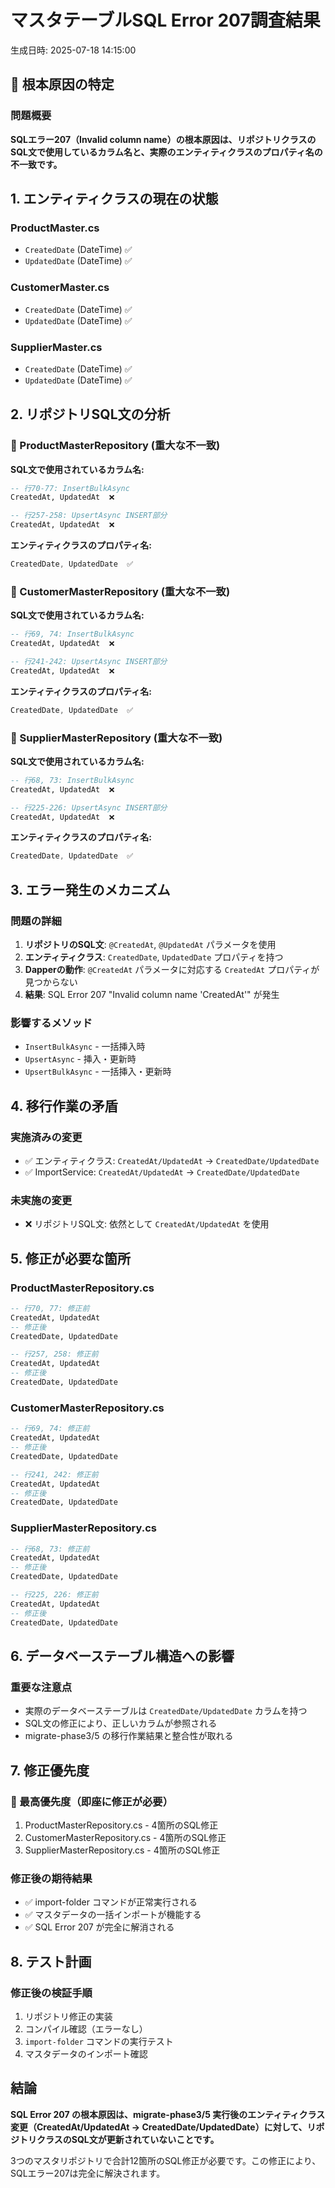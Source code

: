 # マスタテーブルSQL Error 207調査結果

生成日時: 2025-07-18 14:15:00

## 🚨 根本原因の特定

### 問題概要
**SQLエラー207（Invalid column name）の根本原因は、リポジトリクラスのSQL文で使用しているカラム名と、実際のエンティティクラスのプロパティ名の不一致です。**

## 1. エンティティクラスの現在の状態

### ProductMaster.cs
- `CreatedDate` (DateTime) ✅
- `UpdatedDate` (DateTime) ✅

### CustomerMaster.cs  
- `CreatedDate` (DateTime) ✅
- `UpdatedDate` (DateTime) ✅

### SupplierMaster.cs
- `CreatedDate` (DateTime) ✅ 
- `UpdatedDate` (DateTime) ✅

## 2. リポジトリSQL文の分析

### 🚨 ProductMasterRepository (重大な不一致)

**SQL文で使用されているカラム名:**
```sql
-- 行70-77: InsertBulkAsync
CreatedAt, UpdatedAt  ❌

-- 行257-258: UpsertAsync INSERT部分  
CreatedAt, UpdatedAt  ❌
```

**エンティティクラスのプロパティ名:**
```csharp
CreatedDate, UpdatedDate  ✅
```

### 🚨 CustomerMasterRepository (重大な不一致)

**SQL文で使用されているカラム名:**
```sql
-- 行69, 74: InsertBulkAsync
CreatedAt, UpdatedAt  ❌

-- 行241-242: UpsertAsync INSERT部分
CreatedAt, UpdatedAt  ❌
```

**エンティティクラスのプロパティ名:**
```csharp
CreatedDate, UpdatedDate  ✅
```

### 🚨 SupplierMasterRepository (重大な不一致)

**SQL文で使用されているカラム名:**
```sql
-- 行68, 73: InsertBulkAsync  
CreatedAt, UpdatedAt  ❌

-- 行225-226: UpsertAsync INSERT部分
CreatedAt, UpdatedAt  ❌
```

**エンティティクラスのプロパティ名:**
```csharp
CreatedDate, UpdatedDate  ✅
```

## 3. エラー発生のメカニズム

### 問題の詳細
1. **リポジトリのSQL文**: `@CreatedAt`, `@UpdatedAt` パラメータを使用
2. **エンティティクラス**: `CreatedDate`, `UpdatedDate` プロパティを持つ
3. **Dapperの動作**: `@CreatedAt` パラメータに対応する `CreatedAt` プロパティが見つからない
4. **結果**: SQL Error 207 "Invalid column name 'CreatedAt'" が発生

### 影響するメソッド
- `InsertBulkAsync` - 一括挿入時
- `UpsertAsync` - 挿入・更新時
- `UpsertBulkAsync` - 一括挿入・更新時

## 4. 移行作業の矛盾

### 実施済みの変更
- ✅ エンティティクラス: `CreatedAt/UpdatedAt` → `CreatedDate/UpdatedDate`
- ✅ ImportService: `CreatedAt/UpdatedAt` → `CreatedDate/UpdatedDate`

### 未実施の変更
- ❌ リポジトリSQL文: 依然として `CreatedAt/UpdatedAt` を使用

## 5. 修正が必要な箇所

### ProductMasterRepository.cs
```sql
-- 行70, 77: 修正前
CreatedAt, UpdatedAt
-- 修正後  
CreatedDate, UpdatedDate

-- 行257, 258: 修正前
CreatedAt, UpdatedAt
-- 修正後
CreatedDate, UpdatedDate
```

### CustomerMasterRepository.cs
```sql
-- 行69, 74: 修正前
CreatedAt, UpdatedAt
-- 修正後
CreatedDate, UpdatedDate

-- 行241, 242: 修正前  
CreatedAt, UpdatedAt
-- 修正後
CreatedDate, UpdatedDate
```

### SupplierMasterRepository.cs  
```sql
-- 行68, 73: 修正前
CreatedAt, UpdatedAt
-- 修正後
CreatedDate, UpdatedDate

-- 行225, 226: 修正前
CreatedAt, UpdatedAt
-- 修正後
CreatedDate, UpdatedDate
```

## 6. データベーステーブル構造への影響

### 重要な注意点
- 実際のデータベーステーブルは `CreatedDate/UpdatedDate` カラムを持つ
- SQL文の修正により、正しいカラムが参照される
- migrate-phase3/5 の移行作業結果と整合性が取れる

## 7. 修正優先度

### 🔴 最高優先度（即座に修正が必要）
1. ProductMasterRepository.cs - 4箇所のSQL修正
2. CustomerMasterRepository.cs - 4箇所のSQL修正  
3. SupplierMasterRepository.cs - 4箇所のSQL修正

### 修正後の期待結果
- ✅ import-folder コマンドが正常実行される
- ✅ マスタデータの一括インポートが機能する
- ✅ SQL Error 207 が完全に解消される

## 8. テスト計画

### 修正後の検証手順
1. リポジトリ修正の実装
2. コンパイル確認（エラーなし）
3. `import-folder` コマンドの実行テスト
4. マスタデータのインポート確認

## 結論

**SQL Error 207 の根本原因は、migrate-phase3/5 実行後のエンティティクラス変更（CreatedAt/UpdatedAt → CreatedDate/UpdatedDate）に対して、リポジトリクラスのSQL文が更新されていないことです。**

3つのマスタリポジトリで合計12箇所のSQL修正が必要です。この修正により、SQLエラー207は完全に解決されます。
